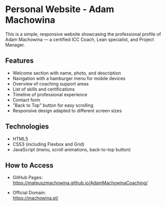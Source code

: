 # Personal Website - Adam Machowina

This is a simple, responsive website showcasing the professional profile of Adam Machowina — a certified ICC Coach, Lean specialist, and Project Manager.

## Features

- Welcome section with name, photo, and description
- Navigation with a hamburger menu for mobile devices
- Overview of coaching support areas
- List of skills and certifications
- Timeline of professional experience
- Contact form
- "Back to Top" button for easy scrolling
- Responsive design adapted to different screen sizes

## Technologies

- HTML5
- CSS3 (including Flexbox and Grid)
- JavaScript (menu, scroll animations, back-to-top button)

## How to Access

- GitHub Pages:  
  https://mateuszmachowina.github.io/AdamMachowinaCoaching/

- Official Domain:  
  https://machowina.pl/
